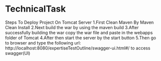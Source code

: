 # TechnicalTask
Steps To Deploy Project On Tomcat Server 
1.First Clean Maven By Maven Clean Install 
2.Next build the war by using the maven build 
3.After successfully building the war copy the war file and paste in the webapps folder of Tomcat 
4.After then start the server by the start button 
5.Then go to browser and type the following url: http://localhost:8080/expertiseTestOutline/swagger-ui.html#/ to access swagger(UI)